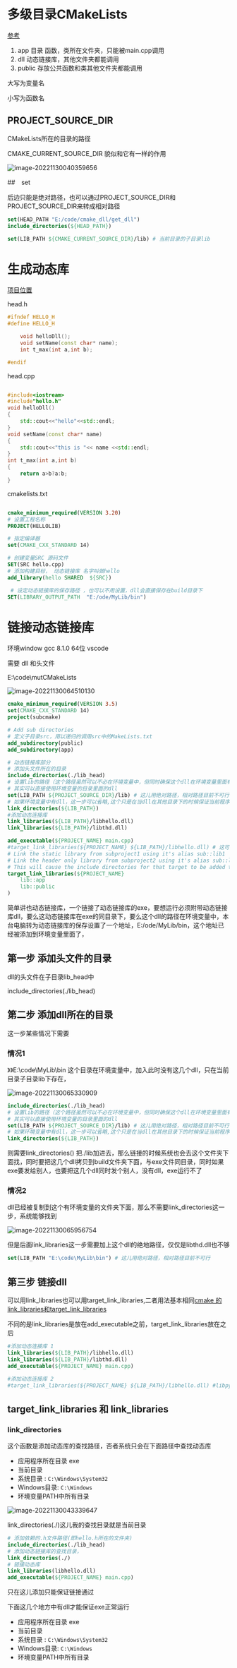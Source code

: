 # 多级目录CMakeLists
[参考](https://blog.csdn.net/qq_26849933/article/details/116454719)

1. app 目录
函数，类所在文件夹，只能被main.cpp调用
2. dll
动态链接库，其他文件夹都能调用
3. public
存放公共函数和类其他文件夹都能调用

大写为变量名

小写为函数名



## PROJECT_SOURCE_DIR

CMakeLists所在的目录的路径

CMAKE_CURRENT_SOURCE_DIR 貌似和它有一样的作用

![image-20221130040359656](F:\图片保存处勿动\image-20221130040359656.png)

##　set

后边只能是绝对路径，也可以通过PROJECT_SOURCE_DIR和PROJECT_SOURCE_DIR来转成相对路径

```cmake
set(HEAD_PATH "E:/code/cmake_dll/get_dll")
include_directories(${HEAD_PATH})

set(LIB_PATH ${CMAKE_CURRENT_SOURCE_DIR}/lib) # 当前目录的子目录lib
```

# 生成动态库

[项目位置](E:\code\cmake_dll\get_dll\CMakeLists.txt)

head.h

```c++
#ifndef HELLO_H
#define HELLO_H

    void helloDll();
    void setName(const char* name);
    int t_max(int a,int b);

#endif
```

head.cpp

```cpp

#include<iostream>
#include"hello.h"
void helloDll()
{
    std::cout<<"hello"<<std::endl;
}
void setName(const char* name)
{
    std::cout<<"this is "<< name <<std::endl;
}
int t_max(int a,int b)
{
    return a>b?a:b;
}
```

cmakelists.txt

```cmake

cmake_minimum_required(VERSION 3.20)
# 设置工程名称
PROJECT(HELLOLIB)

# 指定编译器
set(CMAKE_CXX_STANDARD 14)

# 创建变量SRC 源码文件
SET(SRC hello.cpp)
# 添加构建目标， 动态链接库 名字叫做hello
add_library(hello SHARED  ${SRC})

 # 设定动态链接库的保存路径 ，也可以不用设置，dll会直接保存在build目录下
SET(LIBRARY_OUTPUT_PATH  "E:/ode/MyLib/bin")

```



# 链接动态链接库

环境window  gcc 8.1.0 64位  vscode 

需要 dll 和头文件

E:\code\mutCMakeLists

![image-20221130064510130](F:\图片保存处勿动\image-20221130064510130.png)

```cmake
cmake_minimum_required(VERSION 3.5)
set(CMAKE_CXX_STANDARD 14)
project(subcmake)

# Add sub directories
# 定义子目录src，用以递归的调用src中的MakeLists.txt
add_subdirectory(public)
add_subdirectory(app)

# 动态链接库部分
# 添加头文件所在的目录
include_directories(./lib_head)
# 设置lib的路径（这个路径虽然可以不必在环境变量中，但同时确保这个dll在环境变量里面有一个备份，或者要和exe在一起
# 其实可以直接使用环境变量的目录里面的dll
set(LIB_PATH ${PROJECT_SOURCE_DIR}/lib) # 这儿用绝对路径，相对路径目前不可行
# 如果环境变量中有dll，这一步可以省略,这个只是在当dll在其他目录下的时候保证当前程序能够编译通过
link_directories(${LIB_PATH})
#添加动态连接库
link_libraries(${LIB_PATH}/libhello.dll)
link_libraries(${LIB_PATH}/libthd.dll)

add_executable(${PROJECT_NAME} main.cpp)
#target_link_libraries(${PROJECT_NAME} ${LIB_PATH}/libhello.dll) # 这可以这种方式
# Link the static library from subproject1 using it's alias sub::lib1
# Link the header only library from subproject2 using it's alias sub::lib2
# This will cause the include directories for that target to be added to this project
target_link_libraries(${PROJECT_NAME}
    lib::app
    lib::public
)
```



简单讲也动态链接库，一个链接了动态链接库的exe，要想运行必须附带动态链接库dll，要么这动态链接库在exe的同目录下，要么这个dll的路径在环境变量中，本台电脑转为动态链接库的保存设置了一个地址，E:/ode/MyLib/bin，这个地址已经被添加到环境变量里面了，

## 第一步 添加头文件的目录

dll的头文件在子目录lib_head中

include_directories(./lib_head)

## 第二步 添加dll所在的目录

这一步某些情况下需要

### 情况1 

》》E:\code\MyLib\bin 这个目录在环境变量中，加入此时没有这几个dll，只在当前目录子目录lib下存在，

![image-20221130065330909](F:\图片保存处勿动\image-20221130065330909.png)

```cmake
include_directories(./lib_head)
# 设置lib的路径（这个路径虽然可以不必在环境变量中，但同时确保这个dll在环境变量里面有一个备份，或者要和exe在一起
# 其实可以直接使用环境变量的目录里面的dll
set(LIB_PATH ${PROJECT_SOURCE_DIR}/lib) # 这儿用绝对路径，相对路径目前不可行
# 如果环境变量中有dll，这一步可以省略,这个只是在当dll在其他目录下的时候保证当前程序能够编译通过
link_directories(${LIB_PATH})
```

则需要link_directories() 把./lib加进去，那么链接的时候系统也会去这个文件夹下面找，同时要把这几个dll拷贝到build文件夹下面，与exe文件同目录，同时如果exe要发给别人，也要把这几个dll同时发个别人，没有dll，exe运行不了

### 情况2

dll已经被复制到这个有环境变量的文件夹下面，那么不需要link_directories这一步，系统能够找到

![image-20221130065956754](F:\图片保存处勿动\image-20221130065956754.png)



但是后面link_libraries这一步需要加上这个dll的绝地路径，仅仅是libthd.dll也不够

```cmake
set(LIB_PATH "E:\code\MyLib\bin") # 这儿用绝对路径，相对路径目前不可行
```

## 第三步 链接dll

可以用link_libraries也可以用target_link_libraries,二者用法基本相同[cmake 的link_libraries和target_link_libraries](https://blog.csdn.net/harryhare/article/details/89143410)

不同的是link_libraries是放在add_executable之前，target_link_libraries放在之后

```cmake
#添加动态连接库 1
link_libraries(${LIB_PATH}/libhello.dll)
link_libraries(${LIB_PATH}/libthd.dll)
add_executable(${PROJECT_NAME} main.cpp)

#添加动态连接库 2
#target_link_libraries(${PROJECT_NAME} ${LIB_PATH}/libhello.dll) #libpydll.dll
```



## target_link_libraries 和 link_libraries



### link_directories 

这个函数是添加动态库的查找路径，否者系统只会在下面路径中查找动态库

- 应用程序所在目录 exe
- 当前目录
- 系统目录 : `C:\Windows\System32`
- Windows目录: `C:\Windows`
- 环境变量PATH中所有目录

![image-20221130043339647](F:\图片保存处勿动\image-20221130043339647.png)

link_directories(./)这儿我的查找目录就是当前目录

```cmake
# 添加依赖的.h文件路径(即hello.h所在的文件夹)
include_directories(./lib_head)
# 添加动态链接库的查找目录，
link_directories(./)
# 链接动态库
link_libraries(libhello.dll)
add_executable(${PROJECT_NAME} main.cpp)
```
只在这儿添加只能保证链接通过

下面这几个地方中有dll才能保证exe正常运行

- 应用程序所在目录 exe
- 当前目录
- 系统目录 : `C:\Windows\System32`
- Windows目录: `C:\Windows`
- 环境变量PATH中所有目录




